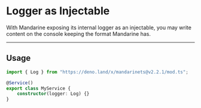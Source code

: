 # Logger as Injectable
With Mandarine exposing its internal logger as an injectable, you may write content on the console keeping the format Mandarine has.

---------

## Usage

```typescript
import { Log } from "https://deno.land/x/mandarinets@v2.2.1/mod.ts"; 

@Service()
export class MyService {
    constructor(logger: Log) {}
}
```